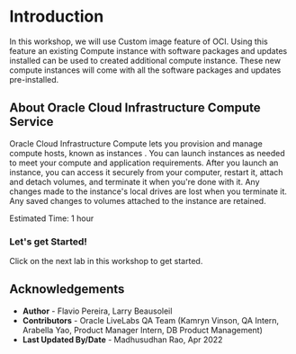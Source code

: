 
# Introduction

In this workshop, we will use Custom image feature of OCI. Using this feature an existing Compute instance with software packages and updates installed can be used to created additional compute instance. These new compute instances will come with all the software packages and updates pre-installed.

## About Oracle Cloud Infrastructure Compute Service

Oracle Cloud Infrastructure Compute lets you provision and manage compute hosts, known as instances . You can launch instances as needed to meet your compute and application requirements. After you launch an instance, you can access it securely from your computer, restart it, attach and detach volumes, and terminate it when you're done with it. Any changes made to the instance's local drives are lost when you terminate it. Any saved changes to volumes attached to the instance are retained.

Estimated Time: 1 hour

### Let's get Started!

Click on the next lab in this workshop to get started.

## Acknowledgements

- **Author** - Flavio Pereira, Larry Beausoleil 
- **Contributors** - Oracle LiveLabs QA Team (Kamryn Vinson, QA Intern, Arabella Yao, Product Manager Intern, DB Product Management)
- **Last Updated By/Date** - Madhusudhan Rao, Apr 2022

